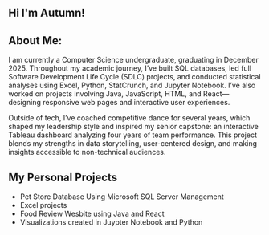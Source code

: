## Hi I'm Autumn! 

## About Me:
I am currently a Computer Science undergraduate, graduating in December 2025. Throughout my academic journey, I’ve built SQL databases, led full Software Development Life Cycle (SDLC) projects, and conducted statistical analyses using Excel, Python, StatCrunch, and Jupyter Notebook. I’ve also worked on projects involving Java, JavaScript, HTML, and React—designing responsive web pages and interactive user experiences.

Outside of tech, I’ve coached competitive dance for several years, which shaped my leadership style and inspired my senior capstone: an interactive Tableau dashboard analyzing four years of team performance. This project blends my strengths in data storytelling, user-centered design, and making insights accessible to non-technical audiences.

## My Personal Projects 
- Pet Store Database Using Microsoft SQL Server Management
- Excel projects 
- Food Review Wesbite using Java and React
- Visualizations created in Juypter Notebook and Python




